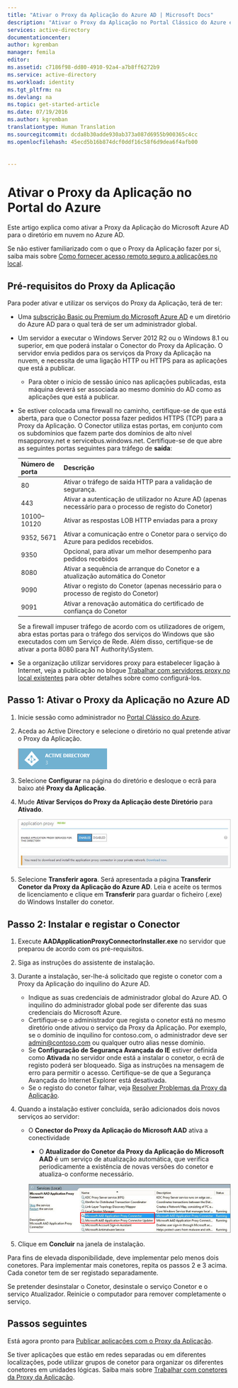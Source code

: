 ```yaml
---
title: "Ativar o Proxy da Aplicação do Azure AD | Microsoft Docs"
description: "Ativar o Proxy da Aplicação no Portal Clássico do Azure e instalar os Conectores para o proxy reverso."
services: active-directory
documentationcenter: 
author: kgremban
manager: femila
editor: 
ms.assetid: c7186f98-dd80-4910-92a4-a7b8ff6272b9
ms.service: active-directory
ms.workload: identity
ms.tgt_pltfrm: na
ms.devlang: na
ms.topic: get-started-article
ms.date: 07/19/2016
ms.author: kgremban
translationtype: Human Translation
ms.sourcegitcommit: dcda8b30adde930ab373a087d6955b900365c4cc
ms.openlocfilehash: 45ecd5b16b874dcf0ddf16c58f6d9dea6f4afb00


---
```

# <a name="enable-application-proxy-in-the-azure-portal"></a>Ativar o Proxy da Aplicação no Portal do Azure
Este artigo explica como ativar a Proxy da Aplicação do Microsoft Azure AD para o diretório em nuvem no Azure AD.

Se não estiver familiarizado com o que o Proxy da Aplicação fazer por si, saiba mais sobre [Como fornecer acesso remoto seguro a aplicações no local](active-directory-application-proxy-get-started.md).

## <a name="application-proxy-prerequisites"></a>Pré-requisitos do Proxy da Aplicação
Para poder ativar e utilizar os serviços do Proxy da Aplicação, terá de ter:

* Uma [subscrição Basic ou Premium do Microsoft Azure AD](active-directory-editions.md) e um diretório do Azure AD para o qual terá de ser um administrador global.
* Um servidor a executar o Windows Server 2012 R2 ou o Windows 8.1 ou superior, em que poderá instalar o Conector do Proxy da Aplicação. O servidor envia pedidos para os serviços da Proxy da Aplicação na nuvem, e necessita de uma ligação HTTP ou HTTPS para as aplicações que está a publicar.
  
  * Para obter o início de sessão único nas aplicações publicadas, esta máquina deverá ser associada ao mesmo domínio do AD como as aplicações que está a publicar.
* Se estiver colocada uma firewall no caminho, certifique-se de que está aberta, para que o Conector possa fazer pedidos HTTPS (TCP) para a Proxy da Aplicação. O Conector utiliza estas portas, em conjunto com os subdomínios que fazem parte dos domínios de alto nível msappproxy.net e servicebus.windows.net. Certifique-se de que abre as seguintes portas seguintes para tráfego de **saída**:
  
  | Número de porta | Descrição |
  | --- | --- |
  | 80 |Ativar o tráfego de saída HTTP para a validação de segurança. |
  | 443 |Ativar a autenticação de utilizador no Azure AD (apenas necessário para o processo de registo do Conetor) |
  | 10100–10120 |Ativar as respostas LOB HTTP enviadas para a proxy |
  | 9352, 5671 |Ativar a comunicação entre o Conetor para o serviço do Azure para pedidos recebidos. |
  | 9350 |Opcional, para ativar um melhor desempenho para pedidos recebidos |
  | 8080 |Ativar a sequência de arranque do Conetor e a atualização automática do Conetor |
  | 9090 |Ativar o registo do Conetor (apenas necessário para o processo de registo do Conetor) |
  | 9091 |Ativar a renovação automática do certificado de confiança do Conetor |
  
    Se a firewall impuser tráfego de acordo com os utilizadores de origem, abra estas portas para o tráfego dos serviços do Windows que são executados com um Serviço de Rede. Além disso, certifique-se de ativar a porta 8080 para NT Authority\System.
* Se a organização utilizar servidores proxy para estabelecer ligação à Internet, veja a publicação no blogue [Trabalhar com servidores proxy no local existentes](https://blogs.technet.microsoft.com/applicationproxyblog/2016/03/07/working-with-existing-on-prem-proxy-servers-configuration-considerations-for-your-connectors/) para obter detalhes sobre como configurá-los.

## <a name="step-1-enable-application-proxy-in-azure-ad"></a>Passo 1: Ativar o Proxy da Aplicação no Azure AD
1. Inicie sessão como administrador no [Portal Clássico do Azure](https://manage.windowsazure.com/).
2. Aceda ao Active Directory e selecione o diretório no qual pretende ativar o Proxy da Aplicação.
   
    ![Active Directory – ícone](./media/active-directory-application-proxy-enable/ad_icon.png)
3. Selecione **Configurar** na página do diretório e desloque o ecrã para baixo até **Proxy da Aplicação**.
4. Mude **Ativar Serviços do Proxy da Aplicação deste Diretório** para **Ativado**.
   
    ![Ativar o Proxy da Aplicação](./media/active-directory-application-proxy-enable/app_proxy_enable.png)
5. Selecione **Transferir agora**. Será apresentada a página **Transferir Conetor da Proxy da Aplicação do Azure AD**. Leia e aceite os termos de licenciamento e clique em **Transferir** para guardar o ficheiro (.exe) do Windows Installer do conetor.

## <a name="step-2-install-and-register-the-connector"></a>Passo 2: Instalar e registar o Conector
1. Execute **AADApplicationProxyConnectorInstaller.exe** no servidor que preparou de acordo com os pré-requisitos.
2. Siga as instruções do assistente de instalação.
3. Durante a instalação, ser-lhe-á solicitado que registe o conetor com a Proxy da Aplicação do inquilino do Azure AD.
   
   * Indique as suas credenciais de administrador global do Azure AD. O inquilino do administrador global pode ser diferente das suas credenciais do Microsoft Azure.
   * Certifique-se o administrador que regista o conetor está no mesmo diretório onde ativou o serviço da Proxy da Aplicação. Por exemplo, se o domínio de inquilino for contoso.com, o administrador deve ser admin@contoso.com ou qualquer outro alias nesse domínio.
   * Se **Configuração de Segurança Avançada do IE** estiver definida como **Ativada** no servidor onde está a instalar o conetor, o ecrã de registo poderá ser bloqueado. Siga as instruções na mensagem de erro para permitir o acesso. Certifique-se de que a Segurança Avançada do Internet Explorer está desativada.
   * Se o registo do conetor falhar, veja [Resolver Problemas da Proxy da Aplicação](active-directory-application-proxy-troubleshoot.md).  
4. Quando a instalação estiver concluída, serão adicionados dois novos serviços ao servidor:
   
   * O **Conector do Proxy da Aplicação do Microsoft AAD** ativa a conectividade
     
     * O **Atualizador do Conetor da Proxy da Aplicação do Microsoft AAD** é um serviço de atualização automática, que verifica periodicamente a existência de novas versões do conetor e atualiza-o conforme necessário.
     
     ![Serviços do Conector do Proxy da Aplicação – captura de ecrã](./media/active-directory-application-proxy-enable/app_proxy_services.png)
5. Clique em **Concluir** na janela de instalação.

Para fins de elevada disponibilidade, deve implementar pelo menos dois conetores. Para implementar mais conetores, repita os passos 2 e 3 acima. Cada conetor tem de ser registado separadamente.

Se pretender desinstalar o Conetor, desinstale o serviço Conetor e o serviço Atualizador. Reinicie o computador para remover completamente o serviço.

## <a name="next-steps"></a>Passos seguintes
Está agora pronto para [Publicar aplicações com o Proxy da Aplicação](active-directory-application-proxy-publish.md).

Se tiver aplicações que estão em redes separadas ou em diferentes localizações, pode utilizar grupos de conetor para organizar os diferentes conetores em unidades lógicas. Saiba mais sobre [Trabalhar com conetores da Proxy da Aplicação](active-directory-application-proxy-connectors.md).




<!--HONumber=Dec16_HO1-->


